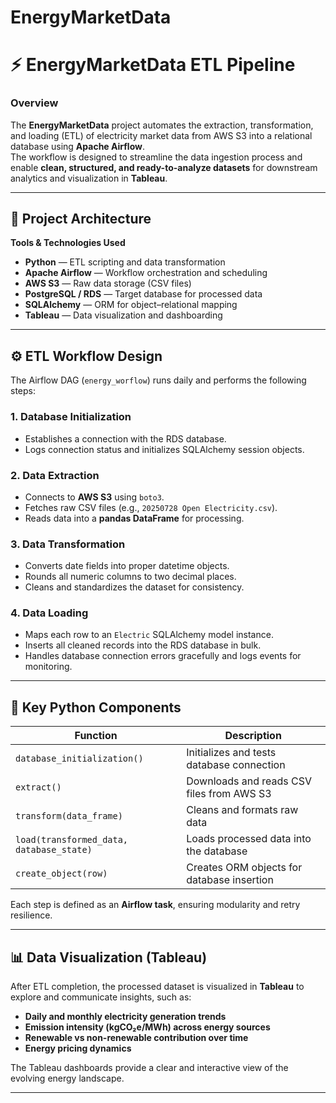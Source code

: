 # EnergyMarketData
# ⚡ EnergyMarketData ETL Pipeline

### Overview
The **EnergyMarketData** project automates the extraction, transformation, and loading (ETL) of electricity market data from AWS S3 into a relational database using **Apache Airflow**.  
The workflow is designed to streamline the data ingestion process and enable **clean, structured, and ready-to-analyze datasets** for downstream analytics and visualization in **Tableau**.

---

## 🧩 Project Architecture

**Tools & Technologies Used**
- **Python** — ETL scripting and data transformation  
- **Apache Airflow** — Workflow orchestration and scheduling  
- **AWS S3** — Raw data storage (CSV files)  
- **PostgreSQL / RDS** — Target database for processed data  
- **SQLAlchemy** — ORM for object–relational mapping  
- **Tableau** — Data visualization and dashboarding  

---

## ⚙️ ETL Workflow Design

The Airflow DAG (`energy_worflow`) runs daily and performs the following steps:

### 1. Database Initialization
- Establishes a connection with the RDS database.  
- Logs connection status and initializes SQLAlchemy session objects.  

### 2. Data Extraction
- Connects to **AWS S3** using `boto3`.  
- Fetches raw CSV files (e.g., `20250728 Open Electricity.csv`).  
- Reads data into a **pandas DataFrame** for processing.

### 3. Data Transformation
- Converts date fields into proper datetime objects.  
- Rounds all numeric columns to two decimal places.  
- Cleans and standardizes the dataset for consistency.  

### 4. Data Loading
- Maps each row to an `Electric` SQLAlchemy model instance.  
- Inserts all cleaned records into the RDS database in bulk.  
- Handles database connection errors gracefully and logs events for monitoring.

---

## 🧠 Key Python Components

| Function | Description |
|-----------|--------------|
| `database_initialization()` | Initializes and tests database connection |
| `extract()` | Downloads and reads CSV files from AWS S3 |
| `transform(data_frame)` | Cleans and formats raw data |
| `load(transformed_data, database_state)` | Loads processed data into the database |
| `create_object(row)` | Creates ORM objects for database insertion |

Each step is defined as an **Airflow task**, ensuring modularity and retry resilience.

---

## 📊 Data Visualization (Tableau)
After ETL completion, the processed dataset is visualized in **Tableau** to explore and communicate insights, such as:
- **Daily and monthly electricity generation trends**
- **Emission intensity (kgCO₂e/MWh) across energy sources**
- **Renewable vs non-renewable contribution over time**
- **Energy pricing dynamics**

The Tableau dashboards provide a clear and interactive view of the evolving energy landscape.

---



